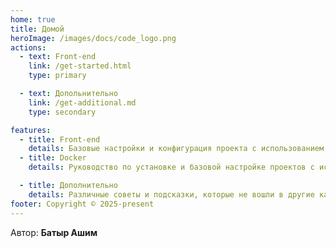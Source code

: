 ```yaml
---
home: true
title: Домой
heroImage: /images/docs/code_logo.png
actions:
  - text: Front-end
    link: /get-started.html
    type: primary

  - text: Допольнительно
    link: /get-additional.md
    type: secondary

features:
  - title: Front-end
    details: Базовые настройки и конфигурация проекта с использованием Tailwind CSS и Quasar Framework для быстрого старта.
  - title: Docker
    details: Руководство по установке и базовой настройке проектов с использованием Docker.

  - title: Дополнительно
    details: Различные советы и подсказки, которые не вошли в другие категории, но могут пригодиться в работе.
footer: Copyright © 2025-present 
---
```


Автор: **Батыр Ашим**

[default-theme-home]: https://vuejs.press/reference/default-theme/frontmatter.html#home-page
